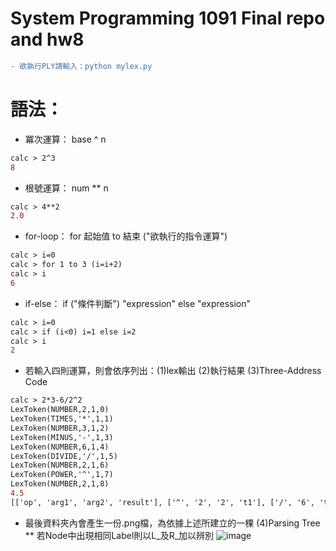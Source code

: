 # System Programming 1091 Final repo and hw8

```diff
- 欲執行PLY請輸入：python mylex.py 
```

# 語法：
* 冪次運算： base  ^  n
```diff
calc > 2^3 
8
```
* 根號運算： num  **  n
```diff
calc > 4**2 
2.0
```
* for-loop： for 起始值 to 結束 ("欲執行的指令運算")
```diff
calc > i=0
calc > for 1 to 3 (i=i+2)
calc > i
6
``` 
* if-else： if ("條件判斷") "expression" else "expression" 
```diff
calc > i=0
calc > if (i<0) i=1 else i=2
calc > i
2
``` 
* 若輸入四則運算，則會依序列出：(1)lex輸出 (2)執行結果 (3)Three-Address Code
```diff
calc > 2*3-6/2^2
LexToken(NUMBER,2,1,0)
LexToken(TIMES,'*',1,1)
LexToken(NUMBER,3,1,2)
LexToken(MINUS,'-',1,3)
LexToken(NUMBER,6,1,4)
LexToken(DIVIDE,'/',1,5)
LexToken(NUMBER,2,1,6)
LexToken(POWER,'^',1,7)
LexToken(NUMBER,2,1,8)
4.5
[['op', 'arg1', 'arg2', 'result'], ['^', '2', '2', 't1'], ['/', '6', 't1', 't2'], ['*', '2', '3', 't3'], ['-', 't3', 't2', 't4'], ['=', 't4', ' ', 'a']]
``` 
* 最後資料夾內會產生一份.png檔，為依據上述所建立的一棵 (4)Parsing Tree 
** 若Node中出現相同Label則以L_及R_加以辨別
![image](https://github.com/huikaiwang/SP_2020/blob/main/img/nx_test.png)
